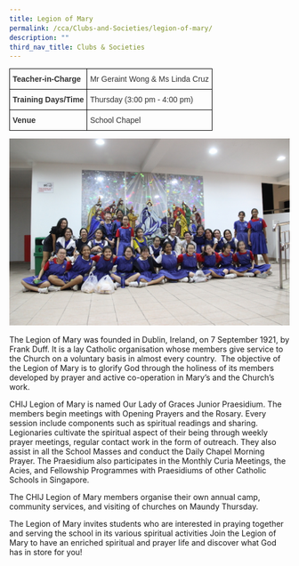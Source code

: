 ```yaml
---
title: Legion of Mary
permalink: /cca/Clubs-and-Societies/legion-of-mary/
description: ""
third_nav_title: Clubs & Societies
---
```

<style type="text/css">
.tg  {border-collapse:collapse;border-spacing:0;}
.tg td{border-color:black;border-style:solid;border-width:1px;font-family:Arial, sans-serif;font-size:14px;
  overflow:hidden;padding:10px 5px;word-break:normal;}
.tg th{border-color:black;border-style:solid;border-width:1px;font-family:Arial, sans-serif;font-size:14px;
  font-weight:normal;overflow:hidden;padding:10px 5px;word-break:normal;}
.tg .tg-ujx6{color:#333;text-align:left;vertical-align:top}
.tg .tg-pvk6{color:#333;text-align:left;vertical-align:middle}
.tg .tg-h0uh{color:#333;font-weight:bold;text-align:left;vertical-align:middle}
.tg .tg-osjb{color:#333;font-weight:bold;text-align:left;vertical-align:top}
</style>
<table class="tg">
<thead>
  <tr>
    <th class="tg-h0uh"><span style="color:inherit;background-color:transparent">Teacher-in-Charge</span></th>
    <th class="tg-ujx6"><span style="font-weight:normal">Mr Geraint Wong &amp; Ms Linda Cruz</span></th>
  </tr>
</thead>
<tbody>
  <tr>
    <td class="tg-osjb">Training Days/Time<br></td>
    <td class="tg-pvk6"><span style="color:inherit;background-color:transparent">Thursday (3:00 pm - 4:00 pm)</span></td>
  </tr>
  <tr>
    <td class="tg-osjb">Venue</td>
    <td class="tg-pvk6"><span style="color:inherit;background-color:transparent">School Chapel</span></td>
  </tr>
</tbody>
</table>

![](/images/Legion%20of%20Mary%201.jpg)

The Legion of Mary was founded in Dublin, Ireland, on 7 September 1921, by Frank Duff. It is a lay Catholic organisation whose members give service to the Church on a voluntary basis in almost every country.  The objective of the Legion of Mary is to glorify God through the holiness of its members developed by prayer and active co-operation in Mary’s and the Church’s work.

  

CHIJ Legion of Mary is named Our Lady of Graces Junior Praesidium. The members begin meetings with Opening Prayers and the Rosary. Every session include components such as spiritual readings and sharing. Legionaries cultivate the spiritual aspect of their being through weekly prayer meetings, regular contact work in the form of outreach. They also assist in all the School Masses and conduct the Daily Chapel Morning Prayer. The Praesidium also participates in the Monthly Curia Meetings, the Acies, and Fellowship Programmes with Praesidiums of other Catholic Schools in Singapore.

  

The CHIJ Legion of Mary members organise their own annual camp, community services, and visiting of churches on Maundy Thursday.

  

The Legion of Mary invites students who are interested in praying together and serving the school in its various spiritual activities Join the Legion of Mary to have an enriched spiritual and prayer life and discover what God has in store for you!